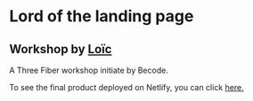 # Lord of the landing page
## Workshop by [Loïc](https://github.com/Shikibata/workshop-r3f/commits?author=Shikibata)

A Three Fiber workshop initiate by Becode.

To see the final product deployed on Netlify, you can click [here.](https://dancing-crisp-f87dd0.netlify.app/)